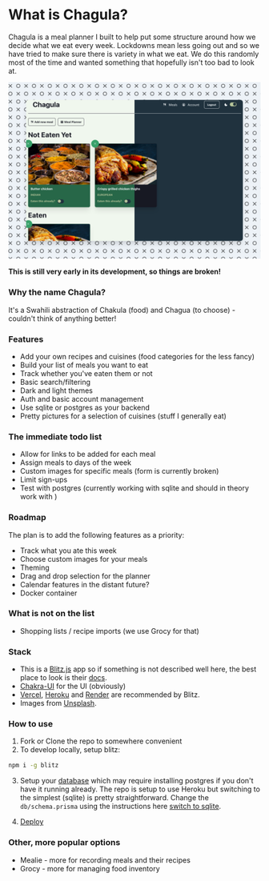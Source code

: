 # What is Chagula?

Chagula is a meal planner I built to help put some structure around how we decide what we eat every week. Lockdowns mean less going out and so we have tried to make sure there is variety in what we eat. We do this randomly most of the time and wanted something that hopefully isn't too bad to look at.

![screenshot](https://raw.githubusercontent.com/sgithuku/Chagula/master/public/screenshot.png)

**This is still very early in its development, so things are broken!**

### Why the name Chagula?

It's a Swahili abstraction of Chakula (food) and Chagua (to choose) - couldn't think of anything better!

### Features

- Add your own recipes and cuisines (food categories for the less fancy)
- Build your list of meals you want to eat
- Track whether you've eaten them or not
- Basic search/filtering
- Dark and light themes
- Auth and basic account management
- Use sqlite or postgres as your backend
- Pretty pictures for a selection of cuisines (stuff I generally eat)

### The immediate todo list

- Allow for links to be added for each meal
- Assign meals to days of the week
- Custom images for specific meals (form is currently broken)
- Limit sign-ups
- Test with postgres (currently working with sqlite and should in theory work with )

### Roadmap

The plan is to add the following features as a priority:

- Track what you ate this week
- Choose custom images for your meals
- Theming
- Drag and drop selection for the planner
- Calendar features in the distant future?
- Docker container

### What is not on the list

- Shopping lists / recipe imports (we use Grocy for that)

### Stack

- This is a [Blitz.js](https://github.com/blitz-js/blitz) app so if something is not described well here, the best place to look is their [docs](https://blitzjs.com/docs).
- [Chakra-UI](chakra-ui.com/) for the UI (obviously)
- [Vercel](https://vercel.com), [Heroku](https://heroku.com) and [Render](https://render.com) are recommended by Blitz.
- Images from [Unsplash](https://unsplash.com).

### How to use

1. Fork or Clone the repo to somewhere convenient
2. To develop locally, setup blitz:

```bash
npm i -g blitz
```

3. Setup your [database](https://blitzjs.com/docs/database-overview) which may require installing postgres if you don't have it running already. The repo is setup to use Heroku but switching to the simplest (sqlite) is pretty straightforward. Change the `db/schema.prisma` using the instructions here [switch to sqlite](https://blitzjs.com/docs/database-overview#switch-to-postgresql).

4. [Deploy](https://blitzjs.com/docs/deploy-heroku)

### Other, more popular options

- Mealie - more for recording meals and their recipes
- Grocy - more for managing food inventory
